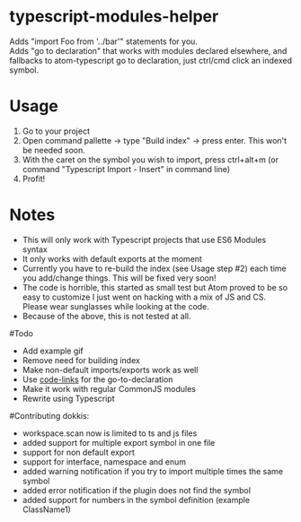 # typescript-modules-helper

Adds "import Foo from '../bar'" statements for you.  
Adds "go to declaration" that works with modules declared elsewhere, and fallbacks to atom-typescript go to declaration, just ctrl/cmd click an indexed symbol.
# Usage
1. Go to your project
2. Open command pallette -> type "Build index" -> press enter. This won't be needed soon.
3. With the caret on the symbol you wish to import, press ctrl+alt+m (or command "Typescript Import - Insert" in command line)
4. Profit!

# Notes
- This will only work with Typescript projects that use ES6 Modules syntax
- It only works with default exports at the moment
- Currently you have to re-build the index (see Usage step #2) each time you add/change things. This will be fixed very soon!
- The code is horrible, this started as small test but Atom proved to be so easy to customize I just went on hacking with a mix of JS and CS. Please wear sunglasses while looking at the code.
- Because of the above, this is not tested at all.

#Todo
- Add example gif
- Remove need for building index
- Make non-default imports/exports work as well
- Use [code-links](https://atom.io/packages/code-links) for the go-to-declaration
- Make it work with regular CommonJS modules
- Rewrite using Typescript

#Contributing
dokkis:
- workspace.scan now is limited to ts and js files
- added support for multiple export symbol in one file 
- support for non default export
- support for interface, namespace and enum
- added warning notification if you try to import multiple times the same symbol
- added error notification if the plugin does not find the symbol
- added support for numbers in the symbol definition (example ClassName1)
